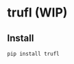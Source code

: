 # trufl (WIP)

<!-- WARNING: THIS FILE WAS AUTOGENERATED! DO NOT EDIT! -->

## Install

``` sh
pip install trufl
```
